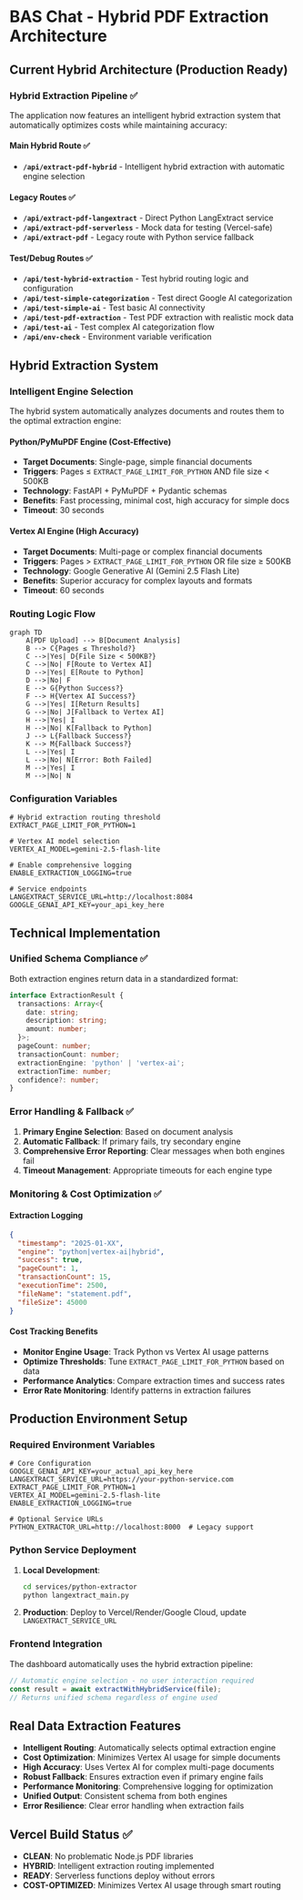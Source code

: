 # BAS Chat - Hybrid PDF Extraction Architecture

## Current Hybrid Architecture (Production Ready)

### Hybrid Extraction Pipeline ✅

The application now features an intelligent hybrid extraction system that automatically optimizes costs while maintaining accuracy:

#### **Main Hybrid Route** ✅
- **`/api/extract-pdf-hybrid`** - Intelligent hybrid extraction with automatic engine selection

#### **Legacy Routes** ✅ 
- **`/api/extract-pdf-langextract`** - Direct Python LangExtract service
- **`/api/extract-pdf-serverless`** - Mock data for testing (Vercel-safe)
- **`/api/extract-pdf`** - Legacy route with Python service fallback

#### **Test/Debug Routes** ✅
- **`/api/test-hybrid-extraction`** - Test hybrid routing logic and configuration
- **`/api/test-simple-categorization`** - Test direct Google AI categorization
- **`/api/test-simple-ai`** - Test basic AI connectivity
- **`/api/test-pdf-extraction`** - Test PDF extraction with realistic mock data
- **`/api/test-ai`** - Test complex AI categorization flow
- **`/api/env-check`** - Environment variable verification

## Hybrid Extraction System

### Intelligent Engine Selection

The hybrid system automatically analyzes documents and routes them to the optimal extraction engine:

#### Python/PyMuPDF Engine (Cost-Effective)
- **Target Documents**: Single-page, simple financial documents
- **Triggers**: Pages ≤ `EXTRACT_PAGE_LIMIT_FOR_PYTHON` AND file size < 500KB
- **Technology**: FastAPI + PyMuPDF + Pydantic schemas
- **Benefits**: Fast processing, minimal cost, high accuracy for simple docs
- **Timeout**: 30 seconds

#### Vertex AI Engine (High Accuracy)
- **Target Documents**: Multi-page or complex financial documents  
- **Triggers**: Pages > `EXTRACT_PAGE_LIMIT_FOR_PYTHON` OR file size ≥ 500KB
- **Technology**: Google Generative AI (Gemini 2.5 Flash Lite)
- **Benefits**: Superior accuracy for complex layouts and formats
- **Timeout**: 60 seconds

### Routing Logic Flow

```mermaid
graph TD
    A[PDF Upload] --> B[Document Analysis]
    B --> C{Pages ≤ Threshold?}
    C -->|Yes| D{File Size < 500KB?}
    C -->|No| F[Route to Vertex AI]
    D -->|Yes| E[Route to Python]
    D -->|No| F
    E --> G{Python Success?}
    F --> H{Vertex AI Success?}
    G -->|Yes| I[Return Results]
    G -->|No| J[Fallback to Vertex AI]
    H -->|Yes| I
    H -->|No| K[Fallback to Python]
    J --> L{Fallback Success?}
    K --> M{Fallback Success?}
    L -->|Yes| I
    L -->|No| N[Error: Both Failed]
    M -->|Yes| I
    M -->|No| N
```

### Configuration Variables

```env
# Hybrid extraction routing threshold
EXTRACT_PAGE_LIMIT_FOR_PYTHON=1

# Vertex AI model selection
VERTEX_AI_MODEL=gemini-2.5-flash-lite

# Enable comprehensive logging
ENABLE_EXTRACTION_LOGGING=true

# Service endpoints
LANGEXTRACT_SERVICE_URL=http://localhost:8084
GOOGLE_GENAI_API_KEY=your_api_key_here
```

## Technical Implementation

### Unified Schema Compliance ✅

Both extraction engines return data in a standardized format:

```typescript
interface ExtractionResult {
  transactions: Array<{
    date: string;
    description: string;
    amount: number;
  }>;
  pageCount: number;
  transactionCount: number;
  extractionEngine: 'python' | 'vertex-ai';
  extractionTime: number;
  confidence?: number;
}
```

### Error Handling & Fallback ✅

1. **Primary Engine Selection**: Based on document analysis
2. **Automatic Fallback**: If primary fails, try secondary engine
3. **Comprehensive Error Reporting**: Clear messages when both engines fail
4. **Timeout Management**: Appropriate timeouts for each engine type

### Monitoring & Cost Optimization ✅

#### Extraction Logging
```json
{
  "timestamp": "2025-01-XX",
  "engine": "python|vertex-ai|hybrid",
  "success": true,
  "pageCount": 1,
  "transactionCount": 15,
  "executionTime": 2500,
  "fileName": "statement.pdf",
  "fileSize": 45000
}
```

#### Cost Tracking Benefits
- **Monitor Engine Usage**: Track Python vs Vertex AI usage patterns
- **Optimize Thresholds**: Tune `EXTRACT_PAGE_LIMIT_FOR_PYTHON` based on data
- **Performance Analytics**: Compare extraction times and success rates
- **Error Rate Monitoring**: Identify patterns in extraction failures

## Production Environment Setup

### Required Environment Variables

```env
# Core Configuration
GOOGLE_GENAI_API_KEY=your_actual_api_key_here
LANGEXTRACT_SERVICE_URL=https://your-python-service.com
EXTRACT_PAGE_LIMIT_FOR_PYTHON=1
VERTEX_AI_MODEL=gemini-2.5-flash-lite
ENABLE_EXTRACTION_LOGGING=true

# Optional Service URLs
PYTHON_EXTRACTOR_URL=http://localhost:8000  # Legacy support
```

### Python Service Deployment

1. **Local Development**: 
   ```bash
   cd services/python-extractor
   python langextract_main.py
   ```

2. **Production**: Deploy to Vercel/Render/Google Cloud, update `LANGEXTRACT_SERVICE_URL`

### Frontend Integration

The dashboard automatically uses the hybrid extraction pipeline:

```typescript
// Automatic engine selection - no user interaction required
const result = await extractWithHybridService(file);
// Returns unified schema regardless of engine used
```

## Real Data Extraction Features

- **Intelligent Routing**: Automatically selects optimal extraction engine
- **Cost Optimization**: Minimizes Vertex AI usage for simple documents
- **High Accuracy**: Uses Vertex AI for complex multi-page documents
- **Robust Fallback**: Ensures extraction even if primary engine fails
- **Performance Monitoring**: Comprehensive logging for optimization
- **Unified Output**: Consistent schema from both engines
- **Error Resilience**: Clear error handling when extraction fails

## Vercel Build Status ✅

- **CLEAN**: No problematic Node.js PDF libraries  
- **HYBRID**: Intelligent extraction routing implemented
- **READY**: Serverless functions deploy without errors
- **COST-OPTIMIZED**: Minimizes Vertex AI usage through smart routing

